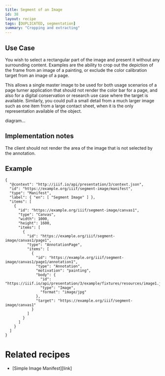 ```yaml
---
title: Segment of an Image
id: 38
layout: recipe
tags: [DUPLICATED, segmentation]
summary: "Cropping and extracting"
---
```



## Use Case

You wish to select a rectangular part of the image and present it without any surrounding content. Examples are the ability to crop out the depiction of the frame from an image of a painting, or exclude the color calibration target from an image of a page.

This allows a single master image to be used for both usage scenarios of a page turner application that should not render the color bar for a page, and also for a digital conservation or research use case where the target is available.  Similarly, you could pull a small detail from a much larger image such as one item from a large contact sheet, when it is the only representation available of the object. 

diagram...

## Implementation notes

The client should not render the area of the image that is not selected by the annotation.


## Example


```jsonld
{
  "@context": "http://iiif.io/api/presentation/3/context.json",
  "id": "https://example.org/iiif/segment-image/manifest",
  "type": "Manifest",
  "label": { "en": [ "Segment Image" ] },
  "items": [
    {
      "id": "https://example.org/iiif/segment-image/canvas1",
      "type": "Canvas",
      "width": 1000,
      "height": 1600,
      "items": [
        {
          "id": "https://example.org/iiif/segment-image/canvas1/page1",
          "type": "AnnotationPage",
          "items": [
            {
              "id": "https://example.org/iiif/segment-image/canvas1/page1/annotation1",
              "type": "Annotation",
              "motivation": "painting",
              "body": {
                "id": "https://iiif.io/api/presentation/3/example/fixtures/resources/image1.jpg#xywh=100,100,1000,1600",
                "type": "Image",
                "format": "image/jpg"
              },
              "target": "https://example.org/iiif/segment-image/canvas1"
            }           
          ]
        }
      ]
    }    
  ]
}
```


# Related recipes

* [Simple Image Manifest][link]

